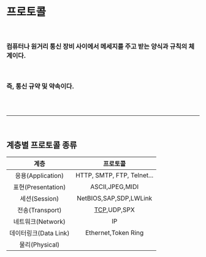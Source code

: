 # **프로토콜**

<br>

### 컴퓨터나 원거리 통신 장비 사이에서 **메세지를 주고 받는 양식과 규칙의 체계**이다.

<br>

### 즉, **통신 규약 및 약속**이다.

<br><br>

- - -

<br>

## **계층별 프로토콜 종류**

| 계층 | 프로토콜 |
|:---:|:---:|
|응용(Application)|HTTP, SMTP, FTP, Telnet...
|표현(Presentation)|ASCII,JPEG,MIDI|
|세션(Session)|NetBIOS,SAP,SDP,LWLink|
|전송(Transport)|[TCP](TCP.md),UDP,SPX|
|네트워크(Network)|IP|
|데이터링크(Data Link)|Ethernet,Token Ring|
|물리(Physical)||